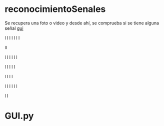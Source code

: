 # reconocimientoSenales

Se recupera una foto o video y desde ahí, se comprueba si se tiene alguna señal
[gui](#gui)

l
l
l
l
l
l
l

ll

l
l
l
l
l
l

l
l
l
l
l

l
l
l
l

l
l
l
l
l
l

l
l



# GUI.py
